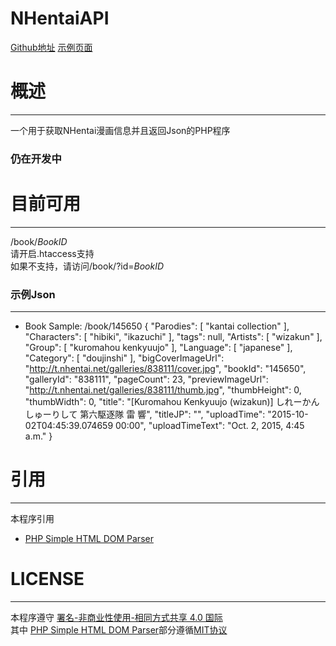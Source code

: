 # NHentaiAPI  
[Github地址](https://github.com/HoshinoTouko/NHentaiAPI) 
[示例页面](http://demo.touko.moe/nhentai/book/145650)  
# 概述
***
一个用于获取NHentai漫画信息并且返回Json的PHP程序  
### 仍在开发中
# 目前可用
***
/book/*BookID*  
请开启.htaccess支持  
如果不支持，请访问/book/?id=*BookID*  
### 示例Json
***
* Book
Sample: /book/145650
		{
		    "Parodies": [
		        "kantai collection"
		    ],
		    "Characters": [
		        "hibiki",
		        "ikazuchi"
		    ],
		    "tags": null,
		    "Artists": [
		        "wizakun"
		    ],
		    "Group": [
		        "kuromahou kenkyuujo"
		    ],
		    "Language": [
		        "japanese"
		    ],
		    "Category": [
		        "doujinshi"
		    ],
		    "bigCoverImageUrl": "http://t.nhentai.net/galleries/838111/cover.jpg",
		    "bookId": "145650",
		    "galleryId": "838111",
		    "pageCount": 23,
		    "previewImageUrl": "http://t.nhentai.net/galleries/838111/thumb.jpg",
		    "thumbHeight": 0,
		    "thumbWidth": 0,
		    "title": "[Kuromahou Kenkyuujo (wizakun)] しれーかんしゅーりして 第六駆逐隊 雷 響",
		    "titleJP": "",
		    "uploadTime": "2015-10-02T04:45:39.074659 00:00",
		    "uploadTimeText": "Oct. 2, 2015, 4:45 a.m."
		}
 # 引用
 ***
 本程序引用  
 * [PHP Simple HTML DOM Parser](http://simplehtmldom.sourceforge.net/)  
 
 
 # LICENSE
 ***
 本程序遵守 [署名-非商业性使用-相同方式共享 4.0 国际](http://creativecommons.org/licenses/by-nc-sa/4.0/)  
 其中 [PHP Simple HTML DOM Parser](http://simplehtmldom.sourceforge.net/)部分遵循[MIT协议](http://opensource.org/licenses/mit-license.php)
